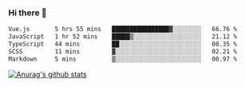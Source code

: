 ### Hi there 👋



<!--
**webB1an/webB1an** is a ✨ _special_ ✨ repository because its `README.md` (this file) appears on your GitHub profile.

Here are some ideas to get you started:

- 🔭 I’m currently working on ...
- 🌱 I’m currently learning ...
- 👯 I’m looking to collaborate on ...
- 🤔 I’m looking for help with ...
- 💬 Ask me about ...
- 📫 How to reach me: ...
- 😄 Pronouns: ...
- ⚡ Fun fact: ...
-->

<!--START_SECTION:waka-->

```txt
Vue.js       5 hrs 55 mins   ████████████████▓░░░░░░░░   66.76 %
JavaScript   1 hr 52 mins    █████▒░░░░░░░░░░░░░░░░░░░   21.12 %
TypeScript   44 mins         ██░░░░░░░░░░░░░░░░░░░░░░░   08.35 %
SCSS         11 mins         ▓░░░░░░░░░░░░░░░░░░░░░░░░   02.21 %
Markdown     5 mins          ▒░░░░░░░░░░░░░░░░░░░░░░░░   00.97 %
```

<!--END_SECTION:waka-->


[![Anurag's github stats](https://github-readme-stats.vercel.app/api?username=webB1an&show_icons=true&theme=radical)](https://github.com/anuraghazra/github-readme-stats)


